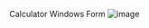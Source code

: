 Calculator Windows Form
![image](https://user-images.githubusercontent.com/70542011/168829571-2b7aa642-6c21-419c-923e-693c3c1ba5ff.png)
